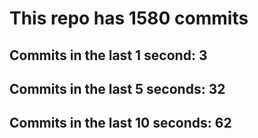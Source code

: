 # This repo has 1580 commits

## Commits in the last 1 second: 3
## Commits in the last 5 seconds: 32
## Commits in the last 10 seconds: 62

